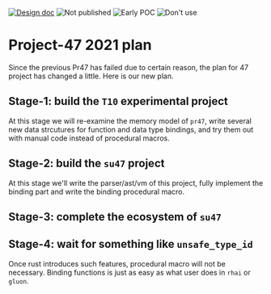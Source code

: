 [![Design doc](https://img.shields.io/badge/design%20doc-doc47-brightgreen)](https://github.com/Pr47/doc47)
![Not published](https://img.shields.io/badge/not-published-yellow)
![Early POC](https://img.shields.io/badge/status-early%20poc-orange)
![Don't use](https://img.shields.io/badge/dont-use-critical)

# Project-47 2021 plan

Since the previous Pr47 has failed due to certain reason, the plan for 47 project has changed a little. Here is our new plan.

## Stage-1: build the `T10` experimental project
At this stage we will re-examine the memory model of `pr47`, write several new data strcutures for function and data type bindings, and try them out with manual code instead of procedural macros.

## Stage-2: build the `su47` project
At this stage we'll write the parser/ast/vm of this project, fully implement the binding part and write the binding procedural macro.

## Stage-3: complete the ecosystem of `su47`

## Stage-4: wait for something like `unsafe_type_id`
Once rust introduces such features, procedural macro will not be necessary. Binding functions is just as easy as what user does in `rhai` or `gluon`.
